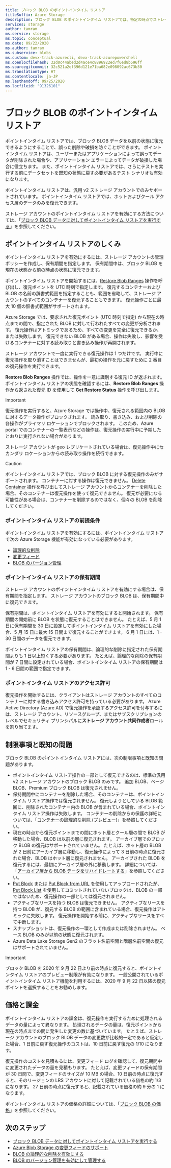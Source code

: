 ```yaml
---
title: ブロック BLOB のポイントインタイム リストア
titleSuffix: Azure Storage
description: ブロック BLOB のポイントインタイム リストアでは、特定の時点でストレージ アカウントを以前の状態に復元できるようにすることで、誤った削除や破損を防ぐことができます。
services: storage
author: tamram
ms.service: storage
ms.topic: conceptual
ms.date: 09/22/2020
ms.author: tamram
ms.subservice: blobs
ms.custom: devx-track-azurecli, devx-track-azurepowershell
ms.openlocfilehash: 32d0c44abed2d4ace4c8896922ed7f6ed8b596ff
ms.sourcegitcommit: 32c521a2ef396d121e71ba682e098092ac673b30
ms.translationtype: HT
ms.contentlocale: ja-JP
ms.lasthandoff: 09/25/2020
ms.locfileid: "91326101"
---
```

# <a name="point-in-time-restore-for-block-blobs"></a>ブロック BLOB のポイントインタイム リストア

ポイントインタイム リストアでは、ブロック BLOB データを以前の状態に復元できるようにすることで、誤った削除や破損を防ぐことができます。 ポイントインタイム リストアは、ユーザーまたはアプリケーションによって誤ってデータが削除された場合や、アプリケーション エラーによってデータが破損した場合に役立ちます。 また、ポイントインタイム リストアでは、さらにテストを実行する前にデータセットを既知の状態に戻す必要があるテスト シナリオも有効になります。

ポイントインタイム リストアは、汎用 v2 ストレージ アカウントでのみサポートされています。 ポイントインタイム リストアでは、ホットおよびクール アクセス層のデータのみを復元できます。

ストレージ アカウントのポイントインタイム リストアを有効にする方法については、「[ブロック BLOB データに対してポイントインタイム リストアを実行する](point-in-time-restore-manage.md)」を参照してください。

## <a name="how-point-in-time-restore-works"></a>ポイントインタイム リストアのしくみ

ポイントインタイム リストアを有効にするには、ストレージ アカウントの管理ポリシーを作成し、保有期間を指定します。 保有期間中は、ブロック BLOB を現在の状態から前の時点の状態に復元できます。

ポイントインタイム リストアを開始するには、[Restore Blob Ranges](/rest/api/storagerp/storageaccounts/restoreblobranges) 操作を呼び出し、復元ポイントを UTC 時刻で指定します。 復元するコンテナーおよび BLOB の名前の辞書式範囲を指定することも、範囲を省略して、ストレージ アカウントのすべてのコンテナーを復元することもできます。 復元操作ごとに最大 10 個の辞書式範囲がサポートされます。

Azure Storage では、要求された復元ポイント (UTC 時刻で指定) から現在の時点までの間で、指定された BLOB に対して行われたすべての変更が分析されます。 復元操作はアトミックであるため、すべての変更を完全に復元できるか、または失敗します。 復元できない BLOB がある場合、操作は失敗し、影響を受けるコンテナーに対する読み取りと書き込み操作が再開されます。

ストレージ アカウントで一度に実行できる復元操作は 1 つだけです。 実行中に復元操作を取り消すことはできませんが、最初の操作を元に戻すために 2 番目の復元操作を実行できます。

**Restore Blob Ranges** 操作では、操作を一意に識別する復元 ID が返されます。 ポイントインタイム リストアの状態を確認するには、**Restore Blob Ranges** 操作から返された復元 ID を使用して **Get Restore Status** 操作を呼び出します。

> [!IMPORTANT]
> 復元操作を実行すると、Azure Storage では操作中、復元される範囲内の BLOB に対するデータ操作がブロックされます。 読み取り、書き込み、および削除の各操作がプライマリ ロケーションでブロックされます。 このため、Azure portal でのコンテナーの一覧表示などの操作は、復元操作の実行中に予期したとおりに実行されない場合があります。
>
> ストレージ アカウントが geo レプリケートされている場合は、復元操作中にセカンダリ ロケーションからの読み取り操作を続行できます。

> [!CAUTION]
> ポイントインタイム リストアでは、ブロック BLOB に対する復元操作のみがサポートされます。 コンテナーに対する操作は復元できません。 [Delete Container](/rest/api/storageservices/delete-container) 操作を呼び出してストレージ アカウントからコンテナーを削除した場合、そのコンテナーは復元操作を使って復元できません。 復元が必要になる可能性がある場合は、コンテナーを削除するのではなく、個々の BLOB を削除してください。

### <a name="prerequisites-for-point-in-time-restore"></a>ポイントインタイム リストアの前提条件

ポイントインタイム リストアを有効にするには、ポイントインタイム リストアで次の Azure Storage 機能が有効になっている必要があります。

- [論理的な削除](soft-delete-overview.md)
- [変更フィード](storage-blob-change-feed.md)
- [BLOB のバージョン管理](versioning-overview.md)

### <a name="retention-period-for-point-in-time-restore"></a>ポイントインタイム リストアの保有期間

ストレージ アカウントのポイントインタイム リストアを有効にする場合は、保有期間を指定します。 ストレージ アカウントのブロック BLOB は、保有期間中に復元できます。

保有期間は、ポイントインタイム リストアを有効にすると開始されます。 保有期間の開始前に BLOB を状態に復元することはできません。 たとえば、5 月 1 日に保有期間を 30 日に設定してポイントインタイム リストアを有効にした場合、5 月 15 日に最大 15 日間まで復元することができます。 6 月 1 日には、1 - 30 日間のデータを復元できます。

ポイントインタイム リストアの保有期間は、論理的な削除に指定された保有期間よりも 1 日以上短くする必要があります。 たとえば、論理的な削除の保有期間が 7 日間に設定されている場合、ポイントインタイム リストアの保有期間は 1 - 6 日間の範囲で指定できます。

### <a name="permissions-for-point-in-time-restore"></a>ポイントインタイム リストアのアクセス許可

復元操作を開始するには、クライアントはストレージ アカウントのすべてのコンテナーに対する書き込みアクセス許可を持っている必要があります。 Azure Active Directory (Azure AD) で復元操作を承認するアクセス許可を付与するには、ストレージ アカウント、リソースグループ、またはサブスクリプションのレベルでセキュリティ プリンシパルに**ストレージ アカウント共同作成者**ロールを割り当てます。

## <a name="limitations-and-known-issues"></a>制限事項と既知の問題

ブロック BLOB のポイントインタイム リストアには、次の制限事項と既知の問題があります。

- ポイントインタイム リストア操作の一部として復元できるのは、標準の汎用 v2 ストレージ アカウントのブロック BLOB のみです。 追加 BLOB、ページ BLOB、Premium ブロック BLOB は復元されません。 
- 保持期間中にコンテナーを削除した場合、そのコンテナーは、ポイントインタイム リストア操作では復元されません。 復元しようとしている BLOB 範囲に、削除されたコンテナー内の BLOB が含まれている場合、ポイントインタイム リストア操作は失敗します。 コンテナーの削除からの保護の詳細については、「[コンテナーの論理的な削除 (プレビュー)](soft-delete-container-overview.md)」を参照してください。
- 現在の時点から復元ポイントまでの間にホット層とクール層の間で BLOB が移動した場合、BLOB は以前の層に復元されます。 アーカイブ層でのブロック BLOB の復元はサポートされていません。 たとえば、ホット層の BLOB が 2 日前にアーカイブ層に移動し、復元操作によって 3 日前の時点に復元された場合、BLOB はホット層に復元されません。 アーカイブされた BLOB を復元するには、最初にアーカイブ層の外に移動します。 詳細については、「[アーカイブ層から BLOB データをリハイドレートする](storage-blob-rehydration.md)」を参照してください。
- [Put Block](/rest/api/storageservices/put-block) または [Put Block from URL](/rest/api/storageservices/put-block-from-url) を使用してアップロードされたが、[Put Block List](/rest/api/storageservices/put-block-list) を使用してコミットされていないブロックは、BLOB の一部ではないため、復元操作の一部としては復元されません。
- アクティブなリースを持つ BLOB は復元できません。 アクティブなリースを持つ BLOB が、復元する BLOB の範囲に含まれている場合、復元操作はアトミックに失敗します。 復元操作を開始する前に、アクティブなリースをすべて中断します。
- スナップショットは、復元操作の一環として作成または削除されません。 ベース BLOB のみが以前の状態に復元されます。
- Azure Data Lake Storage Gen2 のフラット名前空間と階層名前空間の復元はサポートされていません。

> [!IMPORTANT]
> ブロック BLOB を 2020 年 9 月 22 日より前の時点に復元すると、ポイントインタイム リストアのプレビュー制限が有効になります。 一般公開されているポイントインタイム リストア機能を利用するには、2020 年 9 月 22 日以降の復元ポイントを選択することをお勧めします。

## <a name="pricing-and-billing"></a>価格と課金

ポイントインタイム リストアの課金は、復元操作を実行するために処理されるデータの量によって異なります。 処理されるデータの量は、復元ポイントから現在の時点までの間に発生した変更の数に基づいています。 たとえば、ストレージ アカウントのブロック BLOB データの変更数が比較的一定であると仮定した場合、1 日前に戻す復元操作のコストは、10 日前に戻す復元の 1/10 になります。

復元操作のコストを見積もるには、変更フィード ログを確認して、復元期間中に変更されたデータの量を見積もります。 たとえば、変更フィードの保有期間が 30 日間で、変更フィードのサイズが 10 MB の場合、10 日前の時点に復元すると、そのリージョンの LRS アカウントに対して記載されている価格の約 1/3 になります。 27 日前の時点に復元すると、記載されている価格の約 9 分の 1 になります。

ポイントインタイム リストアの価格の詳細については、「[ブロック BLOB の価格](https://azure.microsoft.com/pricing/details/storage/blobs/)」を参照してください。

## <a name="next-steps"></a>次のステップ

- [ブロック BLOB データに対してポイントインタイム リストアを実行する](point-in-time-restore-manage.md)
- [Azure Blob Storage の変更フィードのサポート](storage-blob-change-feed.md)
- [BLOB の論理的な削除を有効にする](soft-delete-enable.md)
- [BLOB のバージョン管理を有効にして管理する](versioning-enable.md)
